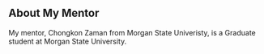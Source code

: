 ## About My Mentor

My mentor, Chongkon Zaman from  Morgan State Univeristy, is a Graduate student at Morgan State University.



